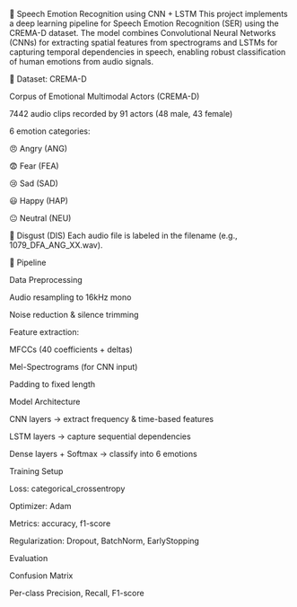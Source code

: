 🎵 Speech Emotion Recognition using CNN + LSTM
This project implements a deep learning pipeline for Speech Emotion Recognition (SER) using the CREMA-D dataset. The model combines Convolutional Neural Networks (CNNs) for extracting spatial features from spectrograms and LSTMs for capturing temporal dependencies in speech, enabling robust classification of human emotions from audio signals.

📌 Dataset: CREMA-D

Corpus of Emotional Multimodal Actors (CREMA-D)

7442 audio clips recorded by 91 actors (48 male, 43 female)

6 emotion categories:

😠 Angry (ANG)

😨 Fear (FEA)

😢 Sad (SAD)

😃 Happy (HAP)

😐 Neutral (NEU)

🤢 Disgust (DIS)
Each audio file is labeled in the filename (e.g., 1079_DFA_ANG_XX.wav).

🔄 Pipeline

Data Preprocessing

Audio resampling to 16kHz mono

Noise reduction & silence trimming

Feature extraction:

MFCCs (40 coefficients + deltas)

Mel-Spectrograms (for CNN input)

Padding to fixed length

Model Architecture

CNN layers → extract frequency & time-based features

LSTM layers → capture sequential dependencies

Dense layers + Softmax → classify into 6 emotions

Training Setup

Loss: categorical_crossentropy

Optimizer: Adam

Metrics: accuracy, f1-score

Regularization: Dropout, BatchNorm, EarlyStopping

Evaluation

Confusion Matrix

Per-class Precision, Recall, F1-score

